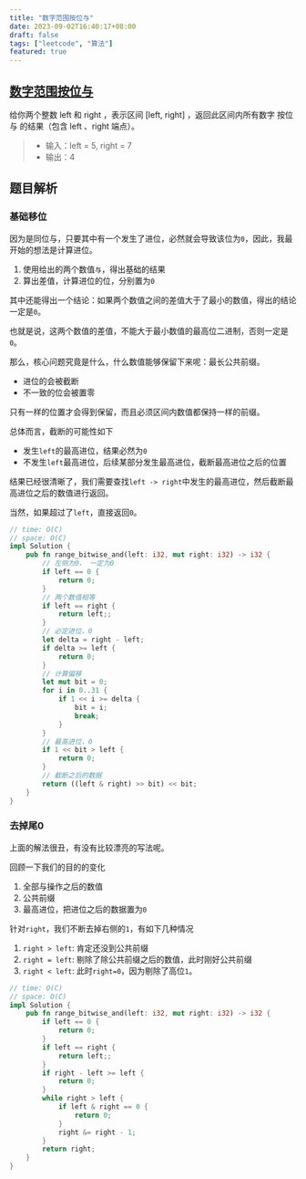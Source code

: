 ```yaml
---
title: "数字范围按位与"
date: 2023-09-02T16:40:17+08:00
draft: false
tags: ["leetcode", "算法"]
featured: true
---
```


## [数字范围按位与](https://leetcode.cn/problems/bitwise-and-of-numbers-range/)

给你两个整数 left 和 right ，表示区间 [left, right] ，返回此区间内所有数字 按位与 的结果（包含 left 、right 端点）。

>- 输入：left = 5, right = 7
>- 输出：4

## 题目解析

### 基础移位

因为是同位与，只要其中有一个发生了进位，必然就会导致该位为`0`，因此，我最开始的想法是计算进位。

1. 使用给出的两个数值`与`，得出基础的结果
2. 算出差值，计算进位的位，分别置为`0`

其中还能得出一个结论：如果两个数值之间的差值大于了最小的数值，得出的结论一定是`0`。

也就是说，这两个数值的差值，不能大于最小数值的最高位二进制，否则一定是`0`。

那么，核心问题究竟是什么，什么数值能够保留下来呢：最长公共前缀。
- 进位的会被截断
- 不一致的位会被置零

只有一样的位置才会得到保留，而且必须区间内数值都保持一样的前缀。

总体而言，截断的可能性如下
- 发生`left`的最高进位，结果必然为`0`
- 不发生`left`最高进位，后续某部分发生最高进位，截断最高进位之后的位置

结果已经很清晰了，我们需要查找`left -> right`中发生的最高进位，然后截断最高进位之后的数值进行返回。

当然，如果超过了`left`，直接返回`0`。


```rust
// time: O(C)
// space: O(C)
impl Solution {
    pub fn range_bitwise_and(left: i32, mut right: i32) -> i32 {
        // 左侧为0， 一定为0
        if left == 0 {
            return 0;
        }
        // 两个数值相等
        if left == right {
            return left;;
        }
        // 必定进位，0
        let delta = right - left;
        if delta >= left {
            return 0;
        }
        // 计算偏移
        let mut bit = 0;
        for i in 0..31 {
            if 1 << i >= delta {
                bit = i;
                break;
            }
        }
        // 最高进位，0
        if 1 << bit > left {
            return 0;
        }
        // 截断之后的数据
        return ((left & right) >> bit) << bit;
    }
}
```

### 去掉尾0

上面的解法很丑，有没有比较漂亮的写法呢。

回顾一下我们的目的的变化
1. 全部与操作之后的数值
2. 公共前缀
3. 最高进位，把进位之后的数据置为`0`

针对`right`，我们不断去掉右侧的`1`，有如下几种情况
1. `right > left`: 肯定还没到公共前缀
2. `right = left`: 剔除了除公共前缀之后的数值，此时刚好公共前缀
3. `right < left`: 此时`right=0`，因为剔除了高位`1`。

```rust
// time: O(C)
// space: O(C)
impl Solution {
    pub fn range_bitwise_and(left: i32, mut right: i32) -> i32 {
        if left == 0 {
            return 0;
        }
        if left == right {
            return left;;
        }
        if right - left >= left {
            return 0;
        }
        while right > left {
            if left & right == 0 {
                return 0;
            }
            right &= right - 1;
        }
        return right;
    }
}
```


